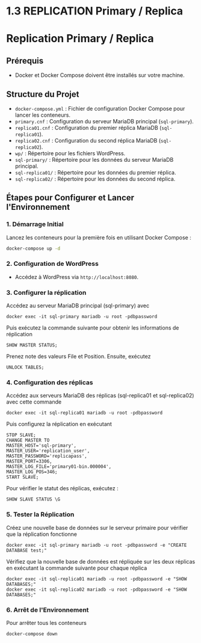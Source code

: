 # 1.3 REPLICATION Primary / Replica

# Replication Primary / Replica

## Prérequis

- Docker et Docker Compose doivent être installés sur votre machine.

## Structure du Projet

- `docker-compose.yml` : Fichier de configuration Docker Compose pour lancer les conteneurs.
- `primary.cnf` : Configuration du serveur MariaDB principal (`sql-primary`).
- `replica01.cnf` : Configuration du premier réplica MariaDB (`sql-replica01`).
- `replica02.cnf` : Configuration du second réplica MariaDB (`sql-replica02`).
- `wp/` : Répertoire pour les fichiers WordPress.
- `sql-primary/` : Répertoire pour les données du serveur MariaDB principal.
- `sql-replica01/` : Répertoire pour les données du premier réplica.
- `sql-replica02/` : Répertoire pour les données du second réplica.

## Étapes pour Configurer et Lancer l'Environnement

### 1. Démarrage Initial

Lancez les conteneurs pour la première fois en utilisant Docker Compose :

```bash
docker-compose up -d
```

### 2. Configuration de WordPress

- Accédez à WordPress via `http://localhost:8080`.

### 3. Configurer la réplication

Accédez au serveur MariaDB principal (sql-primary) avec

```
docker exec -it sql-primary mariadb -u root -pdbpassword
```

Puis exécutez la commande suivante pour obtenir les informations de réplication

```
SHOW MASTER STATUS;
```

Prenez note des valeurs File et Position. Ensuite, exécutez

```
UNLOCK TABLES;
```

### 4. Configuration des réplicas

Accédez aux serveurs MariaDB des réplicas (sql-replica01 et sql-replica02) avec cette commande

```
docker exec -it sql-replica01 mariadb -u root -pdbpassword
```
Puis configurez la réplication en exécutant

```
STOP SLAVE;
CHANGE MASTER TO
MASTER_HOST='sql-primary',
MASTER_USER='replication_user',
MASTER_PASSWORD='replicapass',
MASTER_PORT=3306,
MASTER_LOG_FILE='primary01-bin.000004',
MASTER_LOG_POS=346;
START SLAVE;
```

Pour vérifier le statut des réplicas, exécutez :

```
SHOW SLAVE STATUS \G
```

### 5. Tester la Réplication

Créez une nouvelle base de données sur le serveur primaire pour vérifier que la réplication fonctionne

```
docker exec -it sql-primary mariadb -u root -pdbpassword -e "CREATE DATABASE test;"
```

Vérifiez que la nouvelle base de données est répliquée sur les deux réplicas en exécutant la commande suivante pour chaque réplica

```
docker exec -it sql-replica01 mariadb -u root -pdbpassword -e "SHOW DATABASES;"
docker exec -it sql-replica02 mariadb -u root -pdbpassword -e "SHOW DATABASES;"
```

### 6. Arrêt de l'Environnement

Pour arrêter tous les conteneurs

```
docker-compose down
```